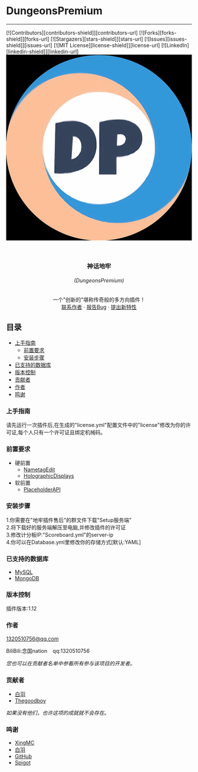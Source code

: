DungeonsPremium
===============
--------------------------------------------------

[![Contributors][contributors-shield]][contributors-url]
[![Forks][forks-shield]][forks-url]
[![Stargazers][stars-shield]][stars-url]
[![Issues][issues-shield]][issues-url]
[![MIT License][license-shield]][license-url]
[![LinkedIn][linkedin-shield]][linkedin-url]
![image](https://github.com/NGat1on/DungeonsPremium/blob/main/image/icon.png)

<br />
<p align="center">
    <h3 align="center">神话地牢</h3>
    <h6 align="center">(DungeonsPremium)</h6>
    <p align="center">
    一个"创新的"堪称传奇般的多方向插件！
    <br />
    <a href="http://wpa.qq.com/msgrd?v=3&uin=1320510756&site=qq&menu=yes">联系作者</a>
    ·
    <a href="http://inkpixel.top:800/jianyi.php">报告Bug</a>
    ·
    <a href="http://inkpixel.top:800/jianyi.php">提出新特性</a>
    <br />
</p>

## 目录

- [上手指南](#上手指南)
    - [前置要求](#前置要求)
    - [安装步骤](#安装步骤)
- [已支持的数据库](#已支持的数据库)
- [版本控制](#版本控制)
- [贡献者](#贡献者)
- [作者](#作者)
- [鸣谢](#鸣谢)

### 上手指南
请先运行一次插件后,在生成的"license.yml"配置文件中的"license"修改为你的许可证,每个人只有一个许可证且绑定机械码。

### 前置要求
- 硬前置
    - [NametagEdit](https://www.spigotmc.org/resources/nametagedit.3836/)
    - [HolographicDisplays](https://dev.bukkit.org/projects/holographic-displays)
- 软前置
    - [PlaceholderAPI](https://www.spigotmc.org/resources/placeholderapi.6245)

### 安装步骤
1.你需要在"地牢插件售后"的群文件下载"Setup服务端"<br />
2.将下载好的服务端解压至电脑,并修改插件的许可证<br />
3.修改计分板IP:"Scoreboard.yml"的server-ip<br />
4.你可以在Database.yml里修改你的存储方式[默认:YAML]

### 已支持的数据库
- [MySQL](https://www.mysql.com/)
- [MongoDB](https://www.mongodb.com/)

### 版本控制
插件版本:1.12

### 作者
1320510756@qq.com

BiliBili:念国nation  &ensp; qq:1320510756

*您也可以在贡献者名单中参看所有参与该项目的开发者。*

### 贡献者
- [白羽](http://wpa.qq.com/msgrd?v=3&uin=1326678767&site=qq&menu=yes)
- [Thegoodboy](http://wpa.qq.com/msgrd?v=3&uin=1512592535&site=qq&menu=yes)

*如果没有他们，也许这项的成就就不会存在。*

### 鸣谢
- [XingMC](http://wpa.qq.com/msgrd?v=3&uin=2603494537&site=qq&menu=yes)
- [白羽](http://wpa.qq.com/msgrd?v=3&uin=1326678767&site=qq&menu=yes)
- [GitHub](https://github.com)
- [Spigot](https://www.spigotmc.org/)
